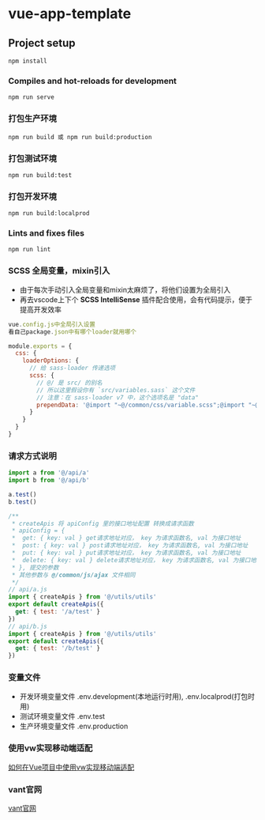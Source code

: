 # vue-app-template

## Project setup
```
npm install
```

### Compiles and hot-reloads for development
```
npm run serve
```

### 打包生产环境
```
npm run build 或 npm run build:production
```

### 打包测试环境
```
npm run build:test
```

### 打包开发环境
```
npm run build:localprod
```

### Lints and fixes files
```
npm run lint
```

### SCSS 全局变量，mixin引入
- 由于每次手动引入全局变量和mixin太麻烦了，将他们设置为全局引入
- 再去vscode上下个 **SCSS IntelliSense** 插件配合使用，会有代码提示，便于提高开发效率

```js
vue.config.js中全局引入设置
看自己package.json中有哪个loader就用哪个

module.exports = {
  css: {
    loaderOptions: {
      // 给 sass-loader 传递选项
      scss: {
        // @/ 是 src/ 的别名
        // 所以这里假设你有 `src/variables.sass` 这个文件
        // 注意：在 sass-loader v7 中，这个选项名是 "data"
        prependData: '@import "~@/common/css/variable.scss";@import "~@/common/css/mixin.scss";'
      }
    }
  }
}
```


### 请求方式说明
```javascript
import a from '@/api/a'
import b from '@/api/b'

a.test()
b.test()

/**
 * createApis 将 apiConfig 里的接口地址配置 转换成请求函数
 * apiConfig = {
 *  get: { key: val } get请求地址对应， key 为请求函数名, val 为接口地址
 *  post: { key: val } post请求地址对应， key 为请求函数名, val 为接口地址
 *  put: { key: val } put请求地址对应， key 为请求函数名, val 为接口地址
 *  delete: { key: val } delete请求地址对应， key 为请求函数名, val 为接口地址
 * }, 提交的参数
 * 其他参数与 @/common/js/ajax 文件相同
 */
// api/a.js
import { createApis } from '@/utils/utils'
export default createApis({
  get: { test: '/a/test' }
})
// api/b.js
import { createApis } from '@/utils/utils'
export default createApis({
  get: { test: '/b/test' }
})
```

### 变量文件
- 开发环境变量文件 .env.development(本地运行时用), .env.localprod(打包时用)
- 测试环境变量文件 .env.test
- 生产环境变量文件 .env.production

### 使用vw实现移动端适配
[如何在Vue项目中使用vw实现移动端适配](https://www.jianshu.com/p/1f1b23f8348f)

### vant官网
[vant官网](https://youzan.github.io/vant/#/zh-CN/)
